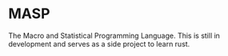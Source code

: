 # MASP
The Macro and Statistical Programming Language. This is still in development and serves as a side project to learn rust. 
